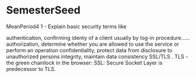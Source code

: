 # SemesterSeed
MeanPeriod4
1 - Explain basic security terms like 

authentication, confirming identy of a client usually by log-in procedure......
authorization, determine whether you are allowed to use the service or perform an operation
confidentiality, protect data from disclosure to unauthorized persons
integrity, maintain data consistency
SSL/TLS . TLS - the green chainlock in the browser:
SSL: Secure Socket Layer is predecessor to TLS.
